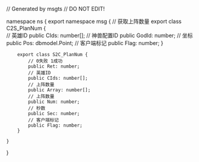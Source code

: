 // Generated by msgts
// DO NOT EDIT!

namespace ns {
	export namespace msg {
		// 获取上阵数量
		export class C2S_PlanNum {	
			// 英雄ID
			public CIds: number[]; 
			// 神兽配置ID
			public GodId: number; 
			// 坐标
			public Pos: dbmodel.Point; 
			// 客户端标记
			public Flag: number; 
		}
		
		
		export class S2C_PlanNum {	
			// 0失败 1成功
			public Ret: number; 
			// 英雄ID
			public CIds: number[]; 
			// 上阵数量
			public Array: number[]; 
			// 上阵数量
			public Num: number; 
			// 秒数
			public Sec: number; 
			// 客户端标记
			public Flag: number; 
		}
		
	}
}
